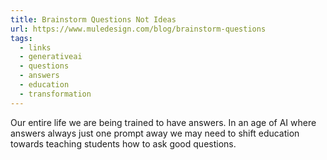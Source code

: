 ```yaml
---
title: Brainstorm Questions Not Ideas
url: https://www.muledesign.com/blog/brainstorm-questions
tags:
  - links
  - generativeai
  - questions
  - answers
  - education
  - transformation
---
```


Our entire life we are being trained to have answers. In an age of AI where answers always just one prompt away we may need to shift education towards teaching students how to ask good questions.